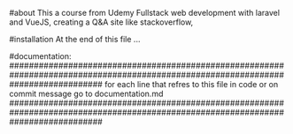 #about
This a course from Udemy Fullstack web development with laravel and VueJS, creating a Q&A site like stackoverflow,

#installation
At the end of this file ...


#documentation:
###################################################################################################################################
 for each line that refres to this file in code or on commit message go to documentation.md
###################################################################################################################################
